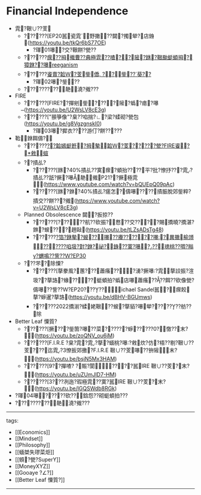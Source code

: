 ﻿---
layout: default
---

# Financial Independence

* 雿?鞎∪??芰
  * ??????[EP20嚚瓷雿野撖??閮?擉犖?店銵(https://youtu.be/tkQr6bS77OE)
    * ?琿01嚗?交?鞎餅?甇??
  * ??????[瘝??拇撠曹??典極雿??喳??隡?銝?鞎颱蜓蝢拇?獐銝??嚗reeganism](https://youtu.be/WsHD6X5du30)
  * ??????[餈賣?韐Ｗ?芰鈭僑, ??鈭??葵??](https://youtu.be/8yzqumXb3QA)  
    * ?琿02嚗?鈭??
  * ?????????靘澆?撠???
* FIRE  
  * ??????[FIRE??撣剜鈭????隡?蟡?瘜?嚗(https://youtu.be/U2WsLV8cE3g)
  * ??????["頨箏像"?臬??啗揣?∟?梁?蝚砌?甇包(https://youtu.be/g8VgzgnskI0)
    * ?琿03嚗?摨衣????游仃?餅?????
* 鞈銝餌儔?
  * ??????[??韐嫣蜓銋?拇摰韐Ｗ?芰?????甇?FIRE餈?敹蝖 ](https://youtu.be/Nz4ymeHDy3M)
  * ??撌乩?
    * ??????[銝?40%撌乩??寞瘝?蝢抬????平?批?憭抒???雿?撌乩??舐?撅?嚗靘撠P21??撅極雿(https://www.youtube.com/watch?v=bQUEpQ09pAc)
    * ??????[銝?銝?40%撌乩?瘥怎?儔嚗????撌脤脫郊鈭粹?撌交??餅???撠(https://www.youtube.com/watch?v=U2WsLV8cE3g)
  * Planned Obsolescence 閮?扳掠??
    * ??????[?????航??砍振?慦??交????賜撟曉?撟湛?銝?蝬???趙敺(https://youtu.be/tLZsADsTg48)
    * ??????[?箔?銝摰?蝬??嚗??賡??????嚗?異撖榆頝??????啗圾?對?銝?祕?銵??寞?嚗???璁桃??啁?瞈?蝟鳴??訾??Ｗ?EP30](https://youtu.be/eWbqwcj9ALo)
  * ???芣?除憟?
    * ??????[摮豢風?蕙???蕭瘙???湧?撅嚗?雿摮詨振?渲圾??摮詻?蝝????蜓蝢拍?蟡店嚗蕭瘙????餌??砍像甇?儔嚗??訾??Ｗ?EP20?????ichael Sandel嚚?瘝餃摮?蝷暹?摮詻(https://youtu.be/dBHV-BGUmws)
    * ??????2022撟湔?蝚姥鞎??蝬?摮貊?嚗犖???????舫??除
* Better Leaf 憟質?
  * ??????[撅???鈭箇?嚗??菜??????蝷?????0?憿??末?(https://youtu.be/zoQNV_ou6jM)
  * ??????[F.I.R.E ?臬?雿?雿?摮?蝒桃?嚗?敹炊?仿?梧??剔?鞎∪??芰???迄雿?3憭扳郊撽?F.I.R.E 鞎∪??芰嚗??拚隡末?(https://youtu.be/bsjN5Mx3HAM)
  * ??????[9??撣喳? ?賑?閬????嚚IRE 鞎∪??芰?末?(https://youtu.be/uZUmJlD7-HM)
  * ??????[3???冽迤?瑕極雿??寞?嚚IRE 鞎∪??芰?末?(https://youtu.be/lGQSWdb8RGk)
* ?琿04嚗?????砍??鋡怨??砌蜓蝢拍???
* ?????????靘澆?撠???


---
tags:
  - [[Economics]]
  - [[Mindset]]
  - [[Philosophy]]
  - [[蝒桀失璆菜炬]]
  - [[頞?甇?SuperY]]
  - [[MoneyXYZ]]
  - [[Gooaye ?∠?]]
  - [[Better Leaf 憟質?]]
  
---
